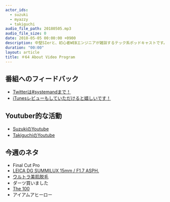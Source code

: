 ```yaml
---
actor_ids:
  - suzuki
  - myazzy
  - takiguchi
audio_file_path: 20180505.mp3
audio_file_size: 0
date: 2018-05-05 00:00:00 +0900
description: 中堅SIerと、初心者WEBエンジニアが雑談するテック系ポッドキャストです。
duration: "00:00"
layout: article
title: ＃64 About Video Program
---
```

## 番組へのフィードバック
* [Twitterは#systemandまで！](https://twitter.com/search?q=%23systemand)
* [iTunesレビューもしていただけると嬉しいです！](https://itunes.apple.com/jp/podcast/systemand-online/id1205168408?mt=2)

## Youtuber的な活動
* [SuzukiのYoutube](https://www.youtube.com/channel/UCqTozqKO5AWD8OccCnW3Rvw)
* [TakiguchiのYoutube](https://www.youtube.com/channel/UCtoXGiMeDggQPdGoanDE2sA)


## 今週のネタ
* Final Cut Pro
* [LEICA DG SUMMILUX 15mm / F1.7 ASPH.](https://panasonic.jp/dc/lens/products/leica_dg_summilux_15.html)
* [ウルトラ美肌脱毛](http://www.s-b-c.net/lp/ultra-datsumou/)
* ダーツ買いました
* [The 100](https://www.netflix.com/jp-en/title/70283264)
* アイアムアヒーロー
